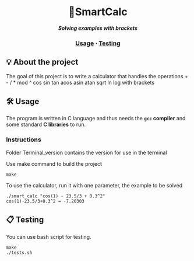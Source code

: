<h1 align="center">
  📖SmartCalc
</h1>

<p align="center">
	<b><i>Solving examples with brackets</i></b><br>
</p>

<h3 align="center">
	<a href="#%EF%B8%8F-usage">Usage</a>
	<span> · </span>
	<a href="#-testing">Testing</a>
</h3>

## 💡 About the project
The goal of this project is to write a calculator that handles the operations + - / * mod ^ cos sin tan acos asin atan sqrt ln log with brackets
	

## 🛠️ Usage

The program is written in C language and thus needs the **`gcc` compiler** and some standard **C libraries** to run.

### Instructions
Folder Terminal_version contains the version for use in the terminal

Use make command to build the project
```shell
make
```
To use the calculator, run it with one parameter, the example to be solved
```shell
./smart_calc "cos(1) - 23.5/3 + 0.3^2"
cos(1)-23.5/3+0.3^2 = -7.20303
```

## 📋 Testing

You can use bash script for testing.
```shell
make
./tests.sh 
```
